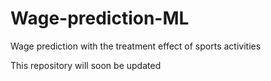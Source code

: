 # Wage-prediction-ML
Wage prediction with the treatment effect of sports activities

This repository will soon be updated
